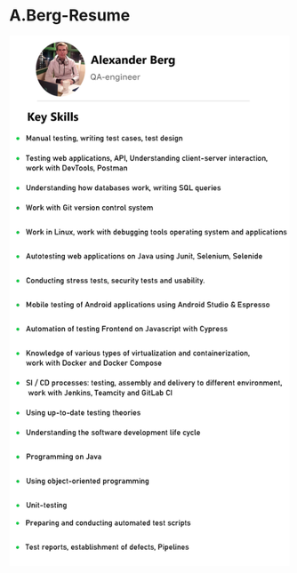 # A.Berg-Resume
![](https://github.com/Alexander-Berg/A.Berg-Resume/blob/18f708cf9b069408240b75f112639b422ac779d7/A.Berg%20Resume.png)

